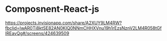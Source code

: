 # Composnent-React-js
https://projects.invisionapp.com/share/A2XUY9LM4RW?fbclid=IwAR0Ti8ktSE82AN0KIQ0NNmCHHXVnu19h1rEzsNznV2LM4R058tGfIREavQg#/screens/424639509
